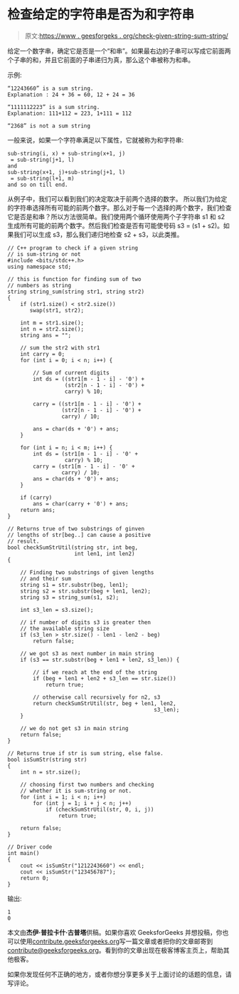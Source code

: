 # 检查给定的字符串是否为和字符串

> 原文:[https://www . geesforgeks . org/check-given-string-sum-string/](https://www.geeksforgeeks.org/check-given-string-sum-string/)

给定一个数字串，确定它是否是一个“和串”。如果最右边的子串可以写成它前面两个子串的和，并且它前面的子串递归为真，那么这个串被称为和串。

示例:

```
“12243660” is a sum string. 
Explanation : 24 + 36 = 60, 12 + 24 = 36

“1111112223” is a sum string. 
Explanation: 111+112 = 223, 1+111 = 112 

“2368” is not a sum string

```

一般来说，如果一个字符串满足以下属性，它就被称为和字符串:

```
sub-string(i, x) + sub-string(x+1, j) 
 = sub-string(j+1, l)
and 
sub-string(x+1, j)+sub-string(j+1, l) 
 = sub-string(l+1, m) 
and so on till end. 
```

从例子中，我们可以看到我们的决定取决于前两个选择的数字。
所以我们为给定的字符串选择所有可能的前两个数字。那么对于每一个选择的两个数字，我们检查它是否是和串？所以方法很简单。我们使用两个循环使用两个子字符串 s1 和 s2 生成所有可能的前两个数字。然后我们检查是否有可能使号码 s3 = (s1 + s2)。如果我们可以生成 s3，那么我们递归地检查 s2 + s3，以此类推。

```
// C++ program to check if a given string
// is sum-string or not
#include <bits/stdc++.h>
using namespace std;

// this is function for finding sum of two
// numbers as string
string string_sum(string str1, string str2)
{
    if (str1.size() < str2.size())
       swap(str1, str2);

    int m = str1.size();
    int n = str2.size();
    string ans = "";

    // sum the str2 with str1
    int carry = 0;
    for (int i = 0; i < n; i++) {

        // Sum of current digits
        int ds = ((str1[m - 1 - i] - '0') +
                  (str2[n - 1 - i] - '0') +
                  carry) % 10;

        carry = ((str1[m - 1 - i] - '0') +
                 (str2[n - 1 - i] - '0') +
                 carry) / 10;

        ans = char(ds + '0') + ans;
    }

    for (int i = n; i < m; i++) {
        int ds = (str1[m - 1 - i] - '0' +
                  carry) % 10;
        carry = (str1[m - 1 - i] - '0' +
                 carry) / 10;
        ans = char(ds + '0') + ans;
    }

    if (carry)
        ans = char(carry + '0') + ans;
    return ans;
}

// Returns true of two substrings of ginven
// lengths of str[beg..] can cause a positive
// result.
bool checkSumStrUtil(string str, int beg,
                     int len1, int len2)
{

    // Finding two substrings of given lengths
    // and their sum
    string s1 = str.substr(beg, len1);
    string s2 = str.substr(beg + len1, len2);
    string s3 = string_sum(s1, s2);

    int s3_len = s3.size();

    // if number of digits s3 is greater then
    // the available string size
    if (s3_len > str.size() - len1 - len2 - beg)
        return false;

    // we got s3 as next number in main string
    if (s3 == str.substr(beg + len1 + len2, s3_len)) {

        // if we reach at the end of the string
        if (beg + len1 + len2 + s3_len == str.size())
            return true;

        // otherwise call recursively for n2, s3
        return checkSumStrUtil(str, beg + len1, len2,
                                              s3_len);
    }

    // we do not get s3 in main string
    return false;
}

// Returns true if str is sum string, else false.
bool isSumStr(string str)
{
    int n = str.size();

    // choosing first two numbers and checking
    // whether it is sum-string or not.
    for (int i = 1; i < n; i++)
        for (int j = 1; i + j < n; j++)
            if (checkSumStrUtil(str, 0, i, j))
                return true;

    return false;
}

// Driver code
int main()
{
    cout << isSumStr("1212243660") << endl;
    cout << isSumStr("123456787");
    return 0;
}
```

输出:

```
1
0

```

本文由**杰伊·普拉卡什·古普塔**供稿。如果你喜欢 GeeksforGeeks 并想投稿，你也可以使用[contribute.geeksforgeeks.org](http://www.contribute.geeksforgeeks.org)写一篇文章或者把你的文章邮寄到 contribute@geeksforgeeks.org。看到你的文章出现在极客博客主页上，帮助其他极客。

如果你发现任何不正确的地方，或者你想分享更多关于上面讨论的话题的信息，请写评论。